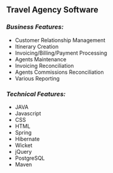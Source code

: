 ## Travel Agency Software


### *Business Features:*
- Customer Relationship Management
- Itinerary Creation
- Invoicing/Billing/Payment Processing
- Agents Maintenance
- Invoicing Reconciliation
- Agents Commissions Reconciliation
- Various Reporting

### *Technical Features:*
- JAVA
- Javascript
- CSS
- HTML
- Spring
- Hibernate
- Wicket
- jQuery
- PostgreSQL
- Maven
